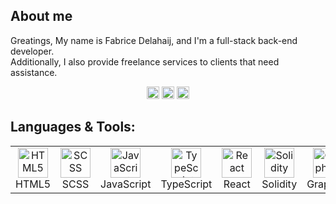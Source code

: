 ## About me
<p>
    Greatings, My name is Fabrice Delahaij, and I'm a full-stack back-end developer.<br />
    Additionally, I also provide freelance services to clients that need assistance.
</p>

<p align="center">
    <a href="https://linkedin.com/in/fabricedelahaij" target="_blank"><img src="https://github.com/FabriceDelahaij/.github/blob/main/images/linkedin.svg" width="20" height="20"></a>
    <a href="https://twitter.com/fabricedelahaij" target="_blank"><img src="https://github.com/FabriceDelahaij/.github/blob/main/images/twitter.svg" width="20" height="20"></a>
    <a href="https://keybase.io/fabricedelahaij" target="_blank"><img src="https://github.com/FabriceDelahaij/.github/blob/main/images/keybase.svg" width="20" height="20"></a>
</p>


## Languages &amp; Tools:
<table>
    <tr>
        <td align="center" width="80">
            <img src="https://github.com/FabriceDelahaij/.github/blob/main/images/html5.svg" width="48" height="48" alt="HTML5" />
            <br/>HTML5
        </td>
        <td align="center" width="80">
            <img src="https://github.com/FabriceDelahaij/.github/blob/main/images/scss.svg" width="48" height="48" alt="SCSS" />
            <br/>SCSS
        </td>
        <td align="center" width="80">
            <img src="https://github.com/FabriceDelahaij/.github/blob/main/images/javascript.svg" width="48" height="48" alt="JavaScript" />
            <br/>JavaScript
        </td>
        <td align="center" width="80">
            <img src="https://github.com/FabriceDelahaij/.github/blob/main/images/typescript.svg" width="48" height="48" alt="TypeScript" />
            <br/>TypeScript
        </td>
        <td align="center" width="80">
            <img src="https://github.com/FabriceDelahaij/.github/blob/main/images/react.svg" width="48" height="48" alt="React" />
            <br/>React
        </td>
        <td align="center" width="80">
            <img src="https://github.com/FabriceDelahaij/.github/blob/main/images/solidity.svg" width="48" height="48" alt="Solidity" />
            <br/>Solidity
        </td>
        <td align="center" width="80">
            <img src="https://github.com/FabriceDelahaij/.github/blob/main/images/graphql.svg" width="48" height="48" alt="GraphQL" />
            <br/>GraphQL
        </td>
        <td align="center" width="80">
            <img src="https://github.com/FabriceDelahaij/.github/blob/main/images/node.svg" width="48" height="48" alt="NodeJS" />
            <br/>NodeJS
        </td>
        <td align="center" width="80">
            <img src="https://github.com/FabriceDelahaij/.github/blob/main/images/laravel.svg" width="48" height="48" alt="Laravel" />
            <br/>Laravel
        </td>
        <td align="center" width="80">
            <img src="https://github.com/FabriceDelahaij/.github/blob/main/images/mysql.svg" width="48" height="48" alt="MySQL" />
            <br/>MySQL
        </td>
        <td align="center" width="80">
            <img src="https://github.com/FabriceDelahaij/.github/blob/main/images/mongodb.svg" width="48" height="48" alt="MongoDB" />
            <br/>MongoDB
        </td>
        <td align="center" width="80">
            <img src="https://github.com/FabriceDelahaij/.github/blob/main/images/redis.svg" width="48" height="48" alt="Redis" />
            <br/>Redis
        </td>
        <td align="center" width="80">
            <img src="https://github.com/FabriceDelahaij/.github/blob/main/images/eslint.svg" width="48" height="48" alt="ESLint" />
            <br/>ESLint
        </td>
    </tr>
</table>
